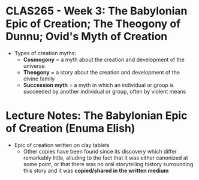 # CLAS265 - Week 3: The Babylonian Epic of Creation; The Theogony of Dunnu; Ovid's Myth of Creation
- Types of creation myths:
    - **Cosmogony** = a myth about the creation and development of the universe
    - **Theogony** = a story about the creation and development of the divine family
    - **Succession myth** = a myth in which an individual or group is succeeded by another individual or group, often by violent means

# Lecture Notes: The Babylonian Epic of Creation (Enuma Elish)
- Epic of creation written on clay tablets
    - Other copies have been found since its discovery which differ remarkably little, alluding to the fact that it was either canonized at some point, or that there was no oral storytelling history surrounding this story and it was **copied/shared in the written medium** 